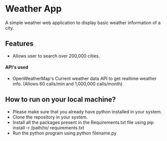 
# Weather App

A simple weather web application to display basic weather information of a city.

## Features

- Allows user to search over 200,000 cities.

#### API's used

- OpenWeatherMap's Current weather data API to get realtime weather info. (Allows 60 calls/min and 1,000,000 calls/month)

## How to run on your local machine?

- Please make sure that you already have python installed in your system.
- Clone the repository in your system. 
- Install all the packages present in the Requirements.txt file using pip install -r /path/to/     requirements.txt
- Run the python program using python filename.py

